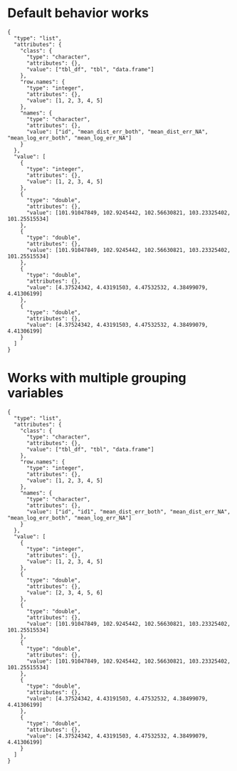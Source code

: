 # Default behavior works

    {
      "type": "list",
      "attributes": {
        "class": {
          "type": "character",
          "attributes": {},
          "value": ["tbl_df", "tbl", "data.frame"]
        },
        "row.names": {
          "type": "integer",
          "attributes": {},
          "value": [1, 2, 3, 4, 5]
        },
        "names": {
          "type": "character",
          "attributes": {},
          "value": ["id", "mean_dist_err_both", "mean_dist_err_NA", "mean_log_err_both", "mean_log_err_NA"]
        }
      },
      "value": [
        {
          "type": "integer",
          "attributes": {},
          "value": [1, 2, 3, 4, 5]
        },
        {
          "type": "double",
          "attributes": {},
          "value": [101.91047849, 102.9245442, 102.56630821, 103.23325402, 101.25515534]
        },
        {
          "type": "double",
          "attributes": {},
          "value": [101.91047849, 102.9245442, 102.56630821, 103.23325402, 101.25515534]
        },
        {
          "type": "double",
          "attributes": {},
          "value": [4.37524342, 4.43191503, 4.47532532, 4.38499079, 4.41306199]
        },
        {
          "type": "double",
          "attributes": {},
          "value": [4.37524342, 4.43191503, 4.47532532, 4.38499079, 4.41306199]
        }
      ]
    }

# Works with multiple grouping variables

    {
      "type": "list",
      "attributes": {
        "class": {
          "type": "character",
          "attributes": {},
          "value": ["tbl_df", "tbl", "data.frame"]
        },
        "row.names": {
          "type": "integer",
          "attributes": {},
          "value": [1, 2, 3, 4, 5]
        },
        "names": {
          "type": "character",
          "attributes": {},
          "value": ["id", "id1", "mean_dist_err_both", "mean_dist_err_NA", "mean_log_err_both", "mean_log_err_NA"]
        }
      },
      "value": [
        {
          "type": "integer",
          "attributes": {},
          "value": [1, 2, 3, 4, 5]
        },
        {
          "type": "double",
          "attributes": {},
          "value": [2, 3, 4, 5, 6]
        },
        {
          "type": "double",
          "attributes": {},
          "value": [101.91047849, 102.9245442, 102.56630821, 103.23325402, 101.25515534]
        },
        {
          "type": "double",
          "attributes": {},
          "value": [101.91047849, 102.9245442, 102.56630821, 103.23325402, 101.25515534]
        },
        {
          "type": "double",
          "attributes": {},
          "value": [4.37524342, 4.43191503, 4.47532532, 4.38499079, 4.41306199]
        },
        {
          "type": "double",
          "attributes": {},
          "value": [4.37524342, 4.43191503, 4.47532532, 4.38499079, 4.41306199]
        }
      ]
    }

